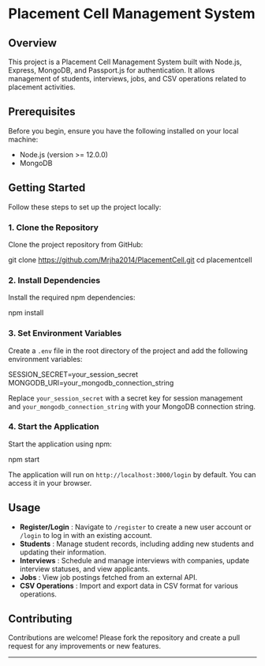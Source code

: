 
# Placement Cell Management System

## Overview

This project is a Placement Cell Management System built with Node.js, Express, MongoDB, and Passport.js for authentication. It allows management of students, interviews, jobs, and CSV operations related to placement activities.

## Prerequisites

Before you begin, ensure you have the following installed on your local machine:

* Node.js (version >= 12.0.0)
* MongoDB

## Getting Started

Follow these steps to set up the project locally:

### 1. Clone the Repository

Clone the project repository from GitHub:

git clone https://github.com/Mrjha2014/PlacementCell.git
cd placementcell

### 2. Install Dependencies

Install the required npm dependencies:

npm install

### 3. Set Environment Variables

Create a `.env` file in the root directory of the project and add the following environment variables:

SESSION_SECRET=your_session_secret
MONGODB_URI=your_mongodb_connection_string

Replace `your_session_secret` with a secret key for session management and `your_mongodb_connection_string` with your MongoDB connection string.

### 4. Start the Application

Start the application using npm:

npm start

The application will run on `http://localhost:3000/login` by default. You can access it in your browser.

## Usage

* **Register/Login** : Navigate to `/register` to create a new user account or `/login` to log in with an existing account.
* **Students** : Manage student records, including adding new students and updating their information.
* **Interviews** : Schedule and manage interviews with companies, update interview statuses, and view applicants.
* **Jobs** : View  job postings fetched from an external API.
* **CSV Operations** : Import and export data in CSV format for various operations.

## Contributing

Contributions are welcome! Please fork the repository and create a pull request for any improvements or new features.

---
